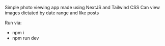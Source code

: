 Simple photo viewing app made using NextJS and Tailwind CSS
Can view images dictated by date range and like posts

Run via:
- npm i
- npm run dev